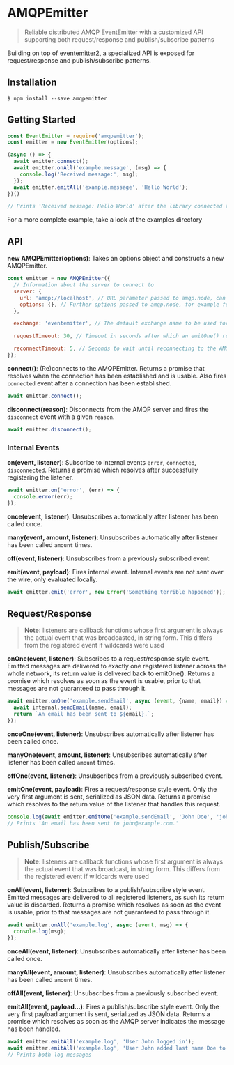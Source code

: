 # AMQPEmitter

> Reliable distributed AMQP EventEmitter with a customized API supporting both request/response and publish/subscribe patterns

Building on top of [eventemitter2](https://www.npmjs.com/package/eventemitter2), a specialized API is exposed for request/response and publish/subscribe patterns.

## Installation

```
$ npm install --save amqpemitter
```

## Getting Started

```js
const EventEmitter = require('amqpemitter');
const emitter = new EventEmitter(options);

(async () => {
  await emitter.connect();
  await emitter.onAll('example.message', (msg) => {
    console.log('Received message:', msg);
  });
  await emitter.emitAll('example.message', 'Hello World');
})()

// Prints 'Received message: Hello World' after the library connected to the local AMQP server
```

For a more complete example, take a look at the examples directory

## API

**new AMQPEmitter(options)**: Takes an options object and constructs a new AMQPEmitter.
```js
const emitter = new AMQPEmitter({
  // Information about the server to connect to
  server: {
    url: 'amqp://localhost', // URL parameter passed to amqp.node, can also be an object describing the connection
    options: {}, // Further options passed to amqp.node, for example for specifying a CA certificate. For more information, take a look at examples/config.js
  },

  exchange: 'eventemitter', // The default exchange name to be used for passing publish/subscribe messages

  requestTimeout: 30, // Timeout in seconds after which an emitOne() request is discarded

  reconnectTimeout: 5, // Seconds to wait until reconnecting to the AMQP server if a connection is lost
});
```

**connect()**: (Re)connects to the AMQPEmitter. Returns a promise that resolves when the connection has been established and is usable. Also fires `connected` event after a connection has been established.
```js
await emitter.connect();
```

**disconnect(reason)**: Disconnects from the AMQP server and fires the `disconnect` event with a given `reason`.
```js
await emitter.disconnect();
```

### Internal Events

**on(event, listener)**: Subscribe to internal events `error`, `connected`, `disconnected`. Returns a promise which resolves after successfully registering the listener.
```js
await emitter.on('error', (err) => {
  console.error(err);
});
```

**once(event, listener)**: Unsubscribes automatically after listener has been called once.

**many(event, amount, listener)**: Unsubscribes automatically after listener has been called `amount` times.

**off(event, listener)**: Unsubscribes from a previously subscribed event.

**emit(event, payload)**: Fires internal event. Internal events are not sent over the wire, only evaluated locally.
```js
await emitter.emit('error', new Error('Something terrible happened'));
```

## Request/Response

> **Note:** listeners are callback functions whose first argument is always the actual event that was broadcasted, in string form.
> This differs from the registered event if wildcards were used

**onOne(event, listener)**: Subscribes to a request/response style event. Emitted messages are delivered to exactly one registered listener across the whole network, its return value is delivered back to emitOne(). Returns a promise which resolves as soon as the event is usable, prior to that messages are not guaranteed to pass through it.
```js
await emitter.onOne('example.sendEmail', async (event, {name, email}) => {
  await internal.sendEmail(name, email);
  return `An email has been sent to ${email}.`;
});
```

**onceOne(event, listener)**: Unsubscribes automatically after listener has been called once.

**manyOne(event, amount, listener)**: Unsubscribes automatically after listener has been called `amount` times.

**offOne(event, listener)**: Unsubscribes from a previously subscribed event.

**emitOne(event, payload)**: Fires a request/response style event. Only the very first argument is sent, serialized as JSON data. Returns a promise which resolves to the return value of the listener that handles this request.
```js
console.log(await emitter.emitOne('example.sendEmail', 'John Doe', 'john@example.com'));
// Prints 'An email has been sent to john@example.com.'
```

## Publish/Subscribe

> **Note:** listeners are callback functions whose first argument is always the actual event that was broadcast, in string form.
> This differs from the registered event if wildcards were used

**onAll(event, listener)**: Subscribes to a publish/subscribe style event. Emitted messages are delivered to all registered listeners, as such its return value is discarded. Returns a promise which resolves as soon as the event is usable, prior to that messages are not guaranteed to pass through it.
```js
await emitter.onAll('example.log', async (event, msg) => {
  console.log(msg);
});
```

**onceAll(event, listener)**: Unsubscribes automatically after listener has been called once.

**manyAll(event, amount, listener)**: Unsubscribes automatically after listener has been called `amount` times.

**offAll(event, listener)**: Unsubscribes from a previously subscribed event.

**emitAll(event, payload...)**: Fires a publish/subscribe style event. Only the very first payload argument is sent, serialized as JSON data. Returns a promise which resolves as soon as the AMQP server indicates the message has been handled.
```js
await emitter.emitAll('example.log', 'User John logged in');
await emitter.emitAll('example.log', 'User John added last name Doe to his profile');
// Prints both log messages
```
